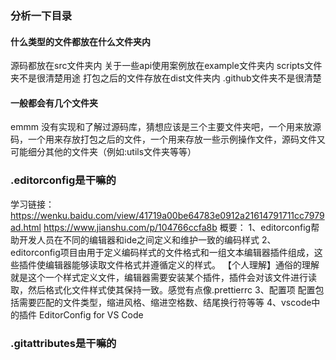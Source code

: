 ### 分析一下目录
#### 什么类型的文件都放在什么文件夹内
  源码都放在src文件夹内
  关于一些api使用案例放在example文件夹内
  scripts文件夹不是很清楚用途
  打包之后的文件存放在dist文件夹内
  .github文件夹不是很清楚
#### 一般都会有几个文件夹
  emmm 没有实现和了解过源码库，猜想应该是三个主要文件夹吧，一个用来放源码，一个用来存放打包之后的文件，一个用来存放一些示例操作文件，源码文件又可能细分其他的文件夹（例如:utils文件夹等等）
### .editorconfig是干嘛的
  学习链接：https://wenku.baidu.com/view/41719a00be64783e0912a21614791711cc7979ad.html
  https://www.jianshu.com/p/104766ccfa8b
  概要：
    1、editorconfig帮助开发人员在不同的编辑器和ide之间定义和维护一致的编码样式
    2、editorconfig项目由用于定义编码样式的文件格式和一组文本编辑器插件组成，这些插件使编辑器能够读取文件格式并遵循定义的样式。
    【个人理解】通俗的理解就是这个一个样式定义文件，编辑器需要安装某个插件，插件会对该文件进行读取，然后格式化文件样式使其保持一致。感觉有点像.prettierrc
    3、配置项
      配置包括需要匹配的文件类型，缩进风格、缩进空格数、结尾换行符等等
    4、vscode中的插件
      EditorConfig for VS Code
### .gitattributes是干嘛的


